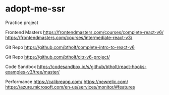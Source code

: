 # adopt-me-ssr

Practice project

Frontend Masters
https://frontendmasters.com/courses/complete-react-v6/
https://frontendmasters.com/courses/intermediate-react-v3/

Git Repo
https://github.com/btholt/complete-intro-to-react-v6


Git Repo
https://github.com/btholt/citr-v6-project/


Code Sandbox
https://codesandbox.io/s/github/btholt/react-hooks-examples-v3/tree/master/


Performance
https://calibreapp.com/
https://newrelic.com/
https://azure.microsoft.com/en-us/services/monitor/#features

